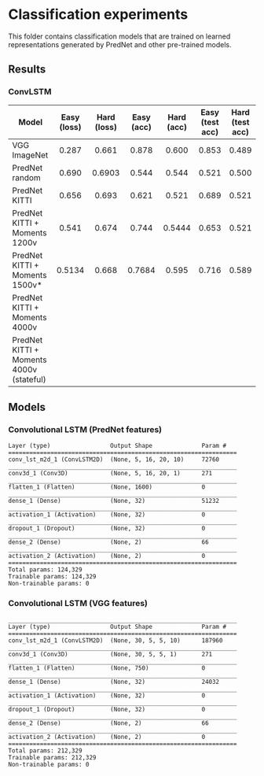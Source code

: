# Classification experiments

This folder contains classification models that are trained on learned representations generated by PredNet and other pre-trained models.

## Results

### ConvLSTM

| Model  | Easy (loss) | Hard (loss) | Easy (acc) | Hard (acc) | Easy (test acc) | Hard (test acc) |
| ------------- | :--: | :--: | :--: | :--: | :--: | :--: |
| VGG ImageNet | 0.287 | 0.661 | 0.878 | 0.600 | 0.853 | 0.489 |
| PredNet random | 0.690 | 0.6903 | 0.544 | 0.544 | 0.521 | 0.500 |
| PredNet KITTI | 0.656 | 0.693 | 0.621 | 0.521 | 0.689 | 0.521 |
| PredNet KITTI + Moments 1200v | 0.541 | 0.674 | 0.744 | 0.5444 | 0.653 | 0.521 |
| PredNet KITTI + Moments 1500v* | 0.5134 | 0.668 | 0.7684 | 0.595 | 0.716 | 0.589 |
| PredNet KITTI + Moments 4000v |  |  |  |  |  |  |
| PredNet KITTI + Moments 4000v (stateful) |  |  |  |  |  |  |


## Models


### Convolutional LSTM (PredNet features)
```
Layer (type)                 Output Shape              Param #   
=================================================================
conv_lst_m2d_1 (ConvLSTM2D)  (None, 5, 16, 20, 10)     72760     
_________________________________________________________________
conv3d_1 (Conv3D)            (None, 5, 16, 20, 1)      271       
_________________________________________________________________
flatten_1 (Flatten)          (None, 1600)              0         
_________________________________________________________________
dense_1 (Dense)              (None, 32)                51232     
_________________________________________________________________
activation_1 (Activation)    (None, 32)                0         
_________________________________________________________________
dropout_1 (Dropout)          (None, 32)                0         
_________________________________________________________________
dense_2 (Dense)              (None, 2)                 66        
_________________________________________________________________
activation_2 (Activation)    (None, 2)                 0         
=================================================================
Total params: 124,329
Trainable params: 124,329
Non-trainable params: 0
```

### Convolutional LSTM (VGG features)

```
_________________________________________________________________
Layer (type)                 Output Shape              Param #   
=================================================================
conv_lst_m2d_1 (ConvLSTM2D)  (None, 30, 5, 5, 10)      187960    
_________________________________________________________________
conv3d_1 (Conv3D)            (None, 30, 5, 5, 1)       271       
_________________________________________________________________
flatten_1 (Flatten)          (None, 750)               0         
_________________________________________________________________
dense_1 (Dense)              (None, 32)                24032     
_________________________________________________________________
activation_1 (Activation)    (None, 32)                0         
_________________________________________________________________
dropout_1 (Dropout)          (None, 32)                0         
_________________________________________________________________
dense_2 (Dense)              (None, 2)                 66        
_________________________________________________________________
activation_2 (Activation)    (None, 2)                 0         
=================================================================
Total params: 212,329
Trainable params: 212,329
Non-trainable params: 0
```
